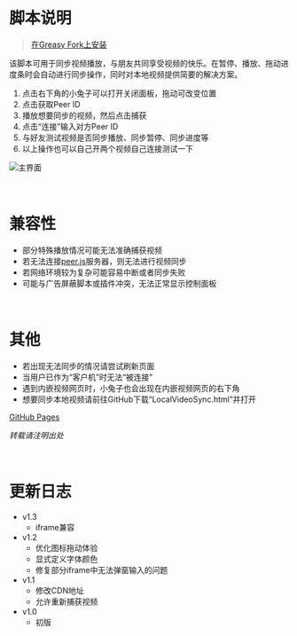 # 脚本说明

> [在Greasy Fork上安装](https://greasyfork.org/zh-CN/scripts/457501)

该脚本可用于同步视频播放，与朋友共同享受视频的快乐。在暂停、播放、拖动进度条时会自动进行同步操作，同时对本地视频提供简要的解决方案。
1. 点击右下角的小兔子可以打开关闭面板，拖动可改变位置
2. 点击获取Peer ID
3. 播放想要同步的视频，然后点击捕获
4. 点击“连接”输入对方Peer ID
5. 与好友测试视频是否同步播放、同步暂停、同步进度等
6. 以上操作也可以自己开两个视频自己连接测试一下

![主界面](https://riveryale.github.io/Userscripts/assets/pic/VideoSync/main.png)  

<br/> 

# 兼容性
- 部分特殊播放情况可能无法准确捕获视频
- 若无法连接[peer.js](https://status.peerjs.com/)服务器，则无法进行视频同步
- 若网络环境较为复杂可能容易中断或者同步失败
- 可能与广告屏蔽脚本或插件冲突，无法正常显示控制面板

<br/>

# 其他
- 若出现无法同步的情况请尝试刷新页面
- 当用户已作为“客户机”时无法“被连接”
- 遇到内嵌视频网页时，小兔子也会出现在内嵌视频网页的右下角
- 想要同步本地视频请前往GitHub下载“LocalVideoSync.html”并打开

[GitHub Pages](https://riveryale.github.io/Userscripts/)

_转载请注明出处_

<br/>

# 更新日志
- v1.3
  - iframe兼容
- v1.2
  - 优化图标拖动体验
  - 显式定义字体颜色
  - 修复部分iframe中无法弹窗输入的问题
- v1.1
  - 修改CDN地址
  - 允许重新捕获视频
- v1.0
  - 初版